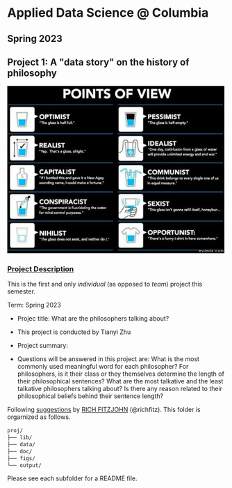 # Applied Data Science @ Columbia
## Spring 2023
## Project 1: A "data story" on the history of philosophy

<img src="figs/100126-the-glass.jpeg" width="500">

### [Project Description](doc/)
This is the first and only *individual* (as opposed to *team*) project this semester. 

Term: Spring 2023

+ Projec title: What are the philosophers talking about?
+ This project is conducted by Tianyi Zhu

+ Project summary: 
+ Questions will be answered in this project are: 
What is the most commonly used meaningful word for each philosopher?
For philosophers, is it their class or they themselves determine the length of their philosophical sentences?
What are the most talkative and the least talkative philosophers talking about? 
Is there any reason related to their philosophical beliefs behind their sentence length? 


Following [suggestions](http://nicercode.github.io/blog/2013-04-05-projects/) by [RICH FITZJOHN](http://nicercode.github.io/about/#Team) (@richfitz). This folder is orgarnized as follows.

```
proj/
├── lib/
├── data/
├── doc/
├── figs/
└── output/
```

Please see each subfolder for a README file.

